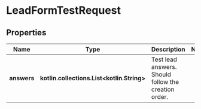 
# LeadFormTestRequest

## Properties
| Name | Type | Description | Notes |
| ------------ | ------------- | ------------- | ------------- |
| **answers** | **kotlin.collections.List&lt;kotlin.String&gt;** | Test lead answers. Should follow the creation order. |  |



